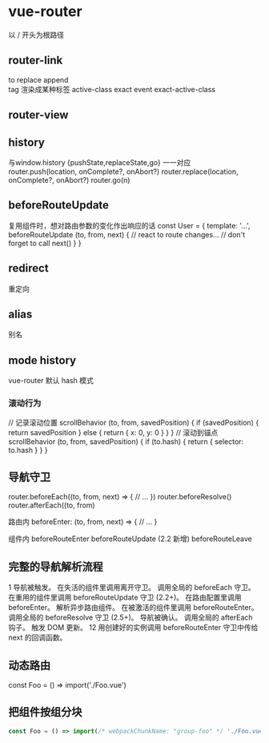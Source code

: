 # vue-router
以 / 开头为根路径

## router-link
to
replace
append    
tag       渲染成某种标签
active-class
exact
event
exact-active-class

## router-view

<transition>
  <keep-alive>
    <router-view></router-view>
  </keep-alive>
</transition>


## history
与window.history {pushState,replaceState,go} 一一对应
router.push(location, onComplete?, onAbort?)
router.replace(location, onComplete?, onAbort?)
router.go(n)


## beforeRouteUpdate
复用组件时，想对路由参数的变化作出响应的话
const User = {
  template: '...',
  beforeRouteUpdate (to, from, next) {
    // react to route changes...
    // don't forget to call next()
  }
}

## redirect
重定向

## alias
别名

## mode history
vue-router 默认 hash 模式 

### 滚动行为
// 记录滚动位置
scrollBehavior (to, from, savedPosition) {
  if (savedPosition) {
    return savedPosition
  } else {
    return { x: 0, y: 0 }
  }
}
// 滚动到锚点
scrollBehavior (to, from, savedPosition) {
  if (to.hash) {
    return {
      selector: to.hash
    }
  }
}

## 导航守卫
router.beforeEach((to, from, next) => {
  // ...
})
router.beforeResolve()
router.afterEach((to, from)

路由内
beforeEnter: (to, from, next) => {
  // ...
}

组件内
beforeRouteEnter
beforeRouteUpdate (2.2 新增)
beforeRouteLeave 


## 完整的导航解析流程

1   导航被触发。
    在失活的组件里调用离开守卫。
    调用全局的 beforeEach 守卫。
    在重用的组件里调用 beforeRouteUpdate 守卫 (2.2+)。
    在路由配置里调用 beforeEnter。
    解析异步路由组件。
    在被激活的组件里调用 beforeRouteEnter。
    调用全局的 beforeResolve 守卫 (2.5+)。
    导航被确认。
    调用全局的 afterEach 钩子。
    触发 DOM 更新。
12  用创建好的实例调用 beforeRouteEnter 守卫中传给 next 的回调函数。 

## 动态路由
const Foo = () => import('./Foo.vue')

## 把组件按组分块
```js
const Foo = () => import(/* webpackChunkName: "group-foo" */ './Foo.vue')
```